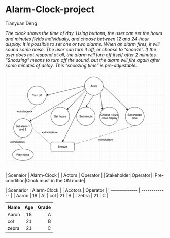 # Alarm-Clock-project

Tianyuan Deng


*The clock shows the time of day. Using buttons, the user can set the hours and minutes fields individually, and choose between 12 and 24-hour display.*
*It is possible to set one or two alarms. When an alarm fires, it will sound some noise. The user can turn it off, or choose to “snooze”. If the user does not respond at all, the alarm will turn off itself after 2 minutes. “Snoozing” means to turn off the sound, but the alarm will fire again after some minutes of delay. This “snoozing time” is pre-adjustable.*


![Image](https://github.com/TianyuanDeng/Alarm-Clock-project/blob/master/1529720793415.jpg)

| Scenaior | Alarm-Clock | 
| Actors   | Operator    | 
|Stakeholder|Operator|
|Pre-condition|Clock must in the ON mode|


| Scenarior         | Alarm-Clock        |
| Acotors           |    Operator        |
| -------------     | -------------      |
| Aaron         | 18            |      A|
| col           | 21            |     B |
| zebra         | 21            |    C  |


| Name          | Age           | Grade |
| ------------- |:-------------:| -----:|
| Aaron         | 18            |      A|
| col           | 21            |     B |
| zebra         | 21            |    C  |


